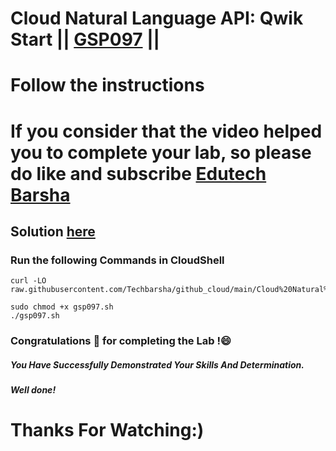 # Cloud Natural Language API: Qwik Start || [GSP097](https://www.cloudskillsboost.google/focuses/582?parent=catalog) ||
# Follow the instructions

# If you consider that the video helped you to complete your lab, so please do like and subscribe [Edutech Barsha](https://www.youtube.com/@edutechbarsha)
## Solution [here](https://youtu.be/j262vqYd-L4)

### Run the following Commands in CloudShell

```
curl -LO raw.githubusercontent.com/Techbarsha/github_cloud/main/Cloud%20Natural%20Language%20API%3A%20Qwik%20Start/gsp097.sh

sudo chmod +x gsp097.sh
./gsp097.sh
```

### Congratulations 🎉 for completing the Lab !😄

##### *You Have Successfully Demonstrated Your Skills And Determination.*

#### *Well done!*

# Thanks For Watching:)

